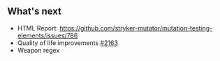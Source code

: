 ## What's next

* HTML Report: https://github.com/stryker-mutator/mutation-testing-elements/issues/786
* Quality of life improvements [#2163](https://github.com/stryker-mutator/stryker/issues/2163)
* Weapon regex